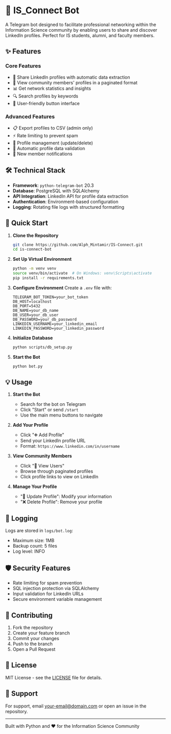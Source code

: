 # 🤖 IS_Connect Bot

A Telegram bot designed to facilitate professional networking within the Information Science community by enabling users to share and discover LinkedIn profiles. Perfect for IS students, alumni, and faculty members.

## ✨ Features

### Core Features

- 🔄 Share LinkedIn profiles with automatic data extraction
- 👥 View community members' profiles in a paginated format
- 📊 Get network statistics and insights
- 🔍 Search profiles by keywords
- 📱 User-friendly button interface

### Advanced Features

- 📋 Export profiles to CSV (admin only)
- ⚡ Rate limiting to prevent spam
- 🔐 Profile management (update/delete)
- 🎯 Automatic profile data validation
- 📢 New member notifications

## 🛠 Technical Stack

- **Framework**: `python-telegram-bot` 20.3
- **Database**: PostgreSQL with SQLAlchemy
- **API Integration**: LinkedIn API for profile data extraction
- **Authentication**: Environment-based configuration
- **Logging**: Rotating file logs with structured formatting

## 🚀 Quick Start

1. **Clone the Repository**

   ```bash
   git clone https://github.com/Alph_Mintamir/IS-Connect.git
   cd is-connect-bot
   ```

2. **Set Up Virtual Environment**

   ```bash
   python -m venv venv
   source venv/bin/activate  # On Windows: venv\Scripts\activate
   pip install -r requirements.txt
   ```

3. **Configure Environment**
   Create a `.env` file with:

   ```env
   TELEGRAM_BOT_TOKEN=your_bot_token
   DB_HOST=localhost
   DB_PORT=5432
   DB_NAME=your_db_name
   DB_USER=your_db_user
   DB_PASSWORD=your_db_password
   LINKEDIN_USERNAME=your_linkedin_email
   LINKEDIN_PASSWORD=your_linkedin_password
   ```

4. **Initialize Database**

   ```bash
   python scripts/db_setup.py
   ```

5. **Start the Bot**
   ```bash
   python bot.py
   ```

## 💡 Usage

1. **Start the Bot**

   - Search for the bot on Telegram
   - Click "Start" or send `/start`
   - Use the main menu buttons to navigate

2. **Add Your Profile**

   - Click "➕ Add Profile"
   - Send your LinkedIn profile URL
   - Format: `https://www.linkedin.com/in/username`

3. **View Community Members**

   - Click "👥 View Users"
   - Browse through paginated profiles
   - Click profile links to view on LinkedIn

4. **Manage Your Profile**
   - "🔄 Update Profile": Modify your information
   - "❌ Delete Profile": Remove your profile

## 📝 Logging

Logs are stored in `logs/bot.log`:

- Maximum size: 1MB
- Backup count: 5 files
- Log level: INFO

## 🛡️ Security Features

- Rate limiting for spam prevention
- SQL injection protection via SQLAlchemy
- Input validation for LinkedIn URLs
- Secure environment variable management

## 🤝 Contributing

1. Fork the repository
2. Create your feature branch
3. Commit your changes
4. Push to the branch
5. Open a Pull Request

## 📄 License

MIT License - see the [LICENSE](LICENSE) file for details.

## 👥 Support

For support, email your-email@domain.com or open an issue in the repository.

---

Built with Python and ❤️ for the Information Science Community
